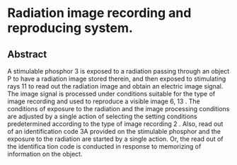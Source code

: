# Radiation image recording and reproducing system.

## Abstract
A stimulable phosphor 3 is exposed to a radiation passing through an object P to have a radiation image stored therein, and then exposed to stimulating rays 11 to read out the radiation image and obtain an electric image signal. The image signal is processed under conditions suitable for the type of image recording and used to reproduce a visible image 6, 13 . The conditions of exposure to the radiation and the image processing conditions are adjusted by a single action of selecting the setting conditions predetermined according to the type of image recording 2 . Also, read out of an identification code 3A provided on the stimulable phosphor and the exposure to the radiation are started by a single action. Or, the read out of the identifica tion code is conducted in response to memorizing of information on the object.
